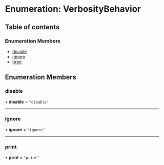 # Enumeration: VerbosityBehavior

## Table of contents

### Enumeration Members

- [disable](VerbosityBehavior.md#disable)
- [ignore](VerbosityBehavior.md#ignore)
- [print](VerbosityBehavior.md#print)

## Enumeration Members

### disable

• **disable** = ``"disable"``

___

### ignore

• **ignore** = ``"ignore"``

___

### print

• **print** = ``"print"``
